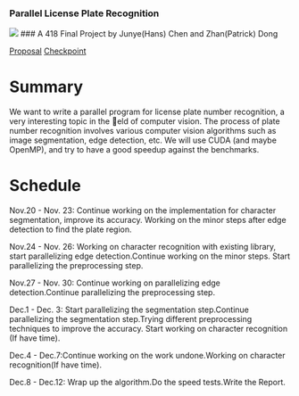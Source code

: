 ### Parallel License Plate Recognition
<img src="https://github.com/patrickzhandong/ParallelPlateRecoginition/blob/master/title.jpeg">
### A 418 Final Project by Junye(Hans) Chen and Zhan(Patrick) Dong



[Proposal](https://github.com/patrickzhandong/ParallelPlateRecoginition/blob/master/proposal.pdf)
[Checkpoint](https://github.com/patrickzhandong/ParallelPlateRecoginition/blob/master/CheckpointReport.pdf)

# Summary
We want to write a parallel program for license plate number recognition,
a very interesting topic in the eld of computer vision. The process of plate number recognition
involves various computer vision algorithms such as image segmentation, edge detection, etc. We
will use CUDA (and maybe OpenMP), and try to have a good speedup against the benchmarks.

# Schedule
Nov.20 - Nov. 23: Continue working on the implementation for character segmentation, improve its accuracy. Working on the minor steps after edge detection to find the plate region. 

Nov.24 - Nov. 26: Working on character recognition with existing library, start parallelizing edge detection.Continue working on the minor steps. Start parallelizing the preprocessing step.

Nov.27 - Nov. 30: Continue working on parallelizing edge detection.Continue parallelizing the preprocessing step.

Dec.1 - Dec. 3: Start parallelizing the segmentation step.Continue parallelizing the segmentation step.Trying different preprocessing techniques to improve the accuracy. Start working on character recognition (If have time).

Dec.4 - Dec.7:Continue working on the work undone.Working  on character recognition(If have time).

Dec.8 - Dec.12: Wrap up the algorithm.Do the speed tests.Write the Report.


